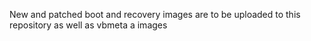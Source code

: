 New and patched boot and recovery images are to be uploaded to this repository as well as vbmeta a images
